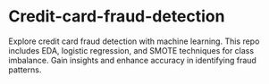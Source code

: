 # Credit-card-fraud-detection
Explore credit card fraud detection with machine learning. This repo includes EDA, logistic regression, and SMOTE techniques for class imbalance. Gain insights and enhance accuracy in identifying fraud patterns.
